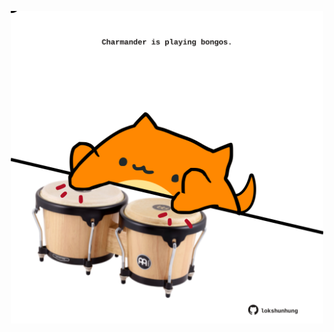 <!-- built at 01/08/2023, 16:01:04 UTC -->
<p align="center">
  <img width="500" height="500" src="./ReadmeImage.svg">
</p>
